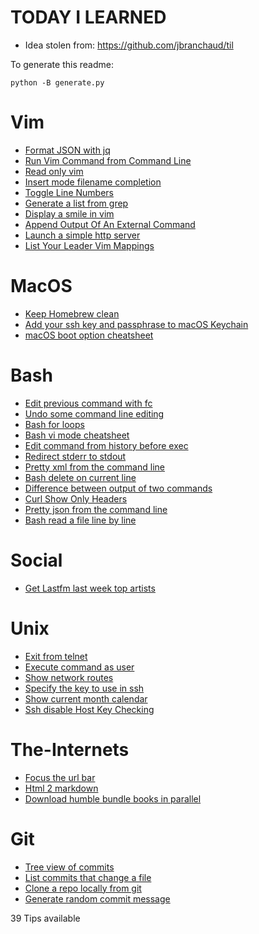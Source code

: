 # TODAY I LEARNED

* Idea stolen from: https://github.com/jbranchaud/til

To generate this readme:

    python -B generate.py

# Vim

* [ Format JSON with jq ](Vim/Format-JSON-with-jq.md)
* [ Run Vim Command from Command Line ](Vim/Run-Vim-Command-from-Command-Line.md)
* [ Read only vim ](Vim/Read-only-vim.md)
* [ Insert mode filename completion ](Vim/Insert-mode-filename-completion.md)
* [ Toggle Line Numbers ](Vim/Toggle-Line-Numbers.md)
* [ Generate a list from grep ](Vim/Generate-a-list-from-grep.md)
* [ Display a smile in vim ](Vim/Display-a-smile-in-vim.md)
* [ Append Output Of An External Command ](Vim/Append-Output-Of-An-External-Command.md)
* [ Launch a simple http server ](Vim/Launch-a-simple-http-server.md)
* [ List Your Leader Vim Mappings ](Vim/List-Your-Leader-Vim-Mappings.md)

# MacOS

* [ Keep Homebrew clean ](MacOS/Keep-Homebrew-clean.md)
* [ Add your ssh key and passphrase to macOS Keychain ](MacOS/Add-your-ssh-key-and-passphrase-to-macOS-Keychain.md)
* [ macOS boot option cheatsheet ](MacOS/macOS-boot-option-cheatsheet.md)

# Bash

* [ Edit previous command with fc ](Bash/Edit-previous-command-with-fc.md)
* [ Undo some command line editing ](Bash/Undo-some-command-line-editing.md)
* [ Bash for loops ](Bash/Bash-for-loops.md)
* [ Bash vi mode cheatsheet ](Bash/Bash-vi-mode-cheatsheet.md)
* [ Edit command from history before exec ](Bash/Edit-command-from-history-before-exec.md)
* [ Redirect stderr to stdout ](Bash/Redirect-stderr-to-stdout.md)
* [ Pretty xml from the command line ](Bash/Pretty-xml-from-the-command-line.md)
* [ Bash delete on current line ](Bash/Bash-delete-on-current-line.md)
* [ Difference between output of two commands ](Bash/Difference-between-output-of-two-commands.md)
* [ Curl Show Only Headers ](Bash/Curl-Show-Only-Headers.md)
* [ Pretty json from the command line ](Bash/Pretty-json-from-the-command-line.md)
* [ Bash read a file line by line ](Bash/Bash-read-a-file-line-by-line.md)

# Social

* [ Get Lastfm last week top artists ](Social/Get-Lastfm-last-week-top-artists.md)

# Unix

* [ Exit from telnet ](Unix/Exit-from-telnet.md)
* [ Execute command as user ](Unix/Execute-command-as-user.md)
* [ Show network routes ](Unix/Show-network-routes.md)
* [ Specify the key to use in ssh ](Unix/Specify-the-key-to-use-in-ssh.md)
* [ Show current month calendar ](Unix/Show-current-month-calendar.md)
* [ Ssh disable Host Key Checking ](Unix/Ssh-disable-Host-Key-Checking.md)

# The-Internets

* [ Focus the url bar ](The-Internets/Focus-the-url-bar.md)
* [ Html 2 markdown ](The-Internets/Html-2-markdown.md)
* [ Download humble bundle books in parallel ](The-Internets/Download-humble-bundle-books-in-parallel.md)

# Git

* [ Tree view of commits ](Git/Tree-view-of-commits.md)
* [ List commits that change a file ](Git/List-commits-that-change-a-file.md)
* [ Clone a repo locally from git ](Git/Clone-a-repo-locally-from-git.md)
* [ Generate random commit message ](Git/Generate-random-commit-message.md)


39 Tips available
